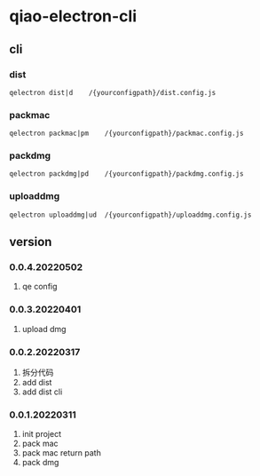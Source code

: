 # qiao-electron-cli

## cli
### dist
```shell
qelectron dist|d    /{yourconfigpath}/dist.config.js
```

### packmac
```shell
qelectron packmac|pm 	/{yourconfigpath}/packmac.config.js
```

### packdmg
```shell
qelectron packdmg|pd 	/{yourconfigpath}/packdmg.config.js
```

### uploaddmg
```shell
qelectron uploaddmg|ud 	/{yourconfigpath}/uploaddmg.config.js
```

## version
### 0.0.4.20220502
1. qe config

### 0.0.3.20220401
1. upload dmg

### 0.0.2.20220317
1. 拆分代码
2. add dist
3. add dist cli

### 0.0.1.20220311
1. init project
2. pack mac
3. pack mac return path
4. pack dmg

